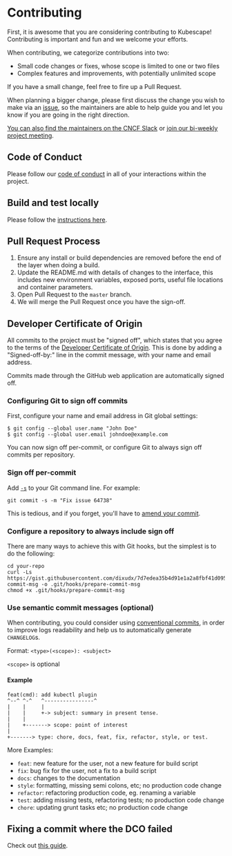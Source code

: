 # Contributing

First, it is awesome that you are considering contributing to Kubescape! Contributing is important and fun and we welcome your efforts.

When contributing, we categorize contributions into two:
* Small code changes or fixes, whose scope is limited to one or two files
* Complex features and improvements, with potentially unlimited scope

If you have a small change, feel free to fire up a Pull Request.

When planning a bigger change, please first discuss the change you wish to make via an [issue](https://github.com/kubescape/kubescape/issues),
so the maintainers are able to help guide you and let you know if you are going in the right direction.

[You can also find the maintainers on the CNCF Slack](https://kubescape.io/project/community/#slack) or [join our bi-weekly project meeting](https://kubescape.io/project/community/#community-meetings).

## Code of Conduct

Please follow our [code of conduct](CODE_OF_CONDUCT.md) in all of your interactions within the project.

## Build and test locally

Please follow the [instructions here](https://github.com/kubescape/kubescape/wiki/Building).

## Pull Request Process

1. Ensure any install or build dependencies are removed before the end of the layer when doing a 
   build.
2. Update the README.md with details of changes to the interface, this includes new environment 
   variables, exposed ports, useful file locations and container parameters.
3. Open Pull Request to the `master` branch.
4. We will merge the Pull Request once you have the sign-off.

## Developer Certificate of Origin

All commits to the project must be "signed off", which states that you agree to the terms of the [Developer Certificate of Origin](https://developercertificate.org/).  This is done by adding a "Signed-off-by:" line in the commit message, with your name and email address.

Commits made through the GitHub web application are automatically signed off.

### Configuring Git to sign off commits

First, configure your name and email address in Git global settings:

```
$ git config --global user.name "John Doe" 
$ git config --global user.email johndoe@example.com
```

You can now sign off per-commit, or configure Git to always sign off commits per repository.

### Sign off per-commit

Add [`-s`](https://git-scm.com/docs/git-commit#Documentation/git-commit.txt--s) to your Git command line. For example:

```git commit -s -m "Fix issue 64738"```

This is tedious, and if you forget, you'll have to [amend your commit](#fixing-a-commit-where-the-dco-failed).

### Configure a repository to always include sign off

There are many ways to achieve this with Git hooks, but the simplest is to do the following:

```
cd your-repo
curl -Ls https://gist.githubusercontent.com/dixudx/7d7edea35b4d91e1a2a8fbf41d0954fa/raw/prepare-commit-msg -o .git/hooks/prepare-commit-msg
chmod +x .git/hooks/prepare-commit-msg
```

### Use semantic commit messages (optional)

When contributing, you could consider using [conventional commits](https://www.conventionalcommits.org/en/v1.0.0/), in order to improve logs readability and help us to automatically generate `CHANGELOG`s.

Format: `<type>(<scope>): <subject>`

`<scope>` is optional

#### Example

```
feat(cmd): add kubectl plugin
^--^ ^-^   ^----------------^
|    |     |
|    |     +-> subject: summary in present tense.
|    |
|    +-------> scope: point of interest
|
+-------> type: chore, docs, feat, fix, refactor, style, or test.
```

More Examples:
* `feat`: new feature for the user, not a new feature for build script
* `fix`: bug fix for the user, not a fix to a build script
* `docs`: changes to the documentation
* `style`: formatting, missing semi colons, etc; no production code change
* `refactor`: refactoring production code, eg. renaming a variable
* `test`: adding missing tests, refactoring tests; no production code change
* `chore`: updating grunt tasks etc; no production code change

## Fixing a commit where the DCO failed

Check out [this guide](https://github.com/src-d/guide/blob/master/developer-community/fix-DCO.md).
